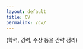 ```yaml
---
layout: default
title: CV
permalink: /cv/
---
```

<!-- [Download my full CV](../assets/cv.pdf) -->

(학력, 경력, 수상 등을 간략 정리)
